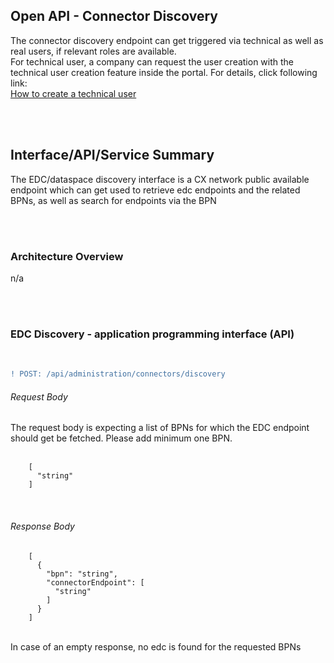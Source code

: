 ## Open API - Connector Discovery 

The connector discovery endpoint can get triggered via technical as well as real users, if relevant roles are available.  
For technical user, a company can request the user creation with the technical user creation feature inside the portal.
For details, click following link: 
<br>
[How to create a technical user](/docs/03.%20User%20Management/03.%20Technical%20User/02.%20Create%20Technical%20User.md)

<br>
<br>

## Interface/API/Service Summary
The EDC/dataspace discovery interface is a CX network public available endpoint which can get used to retrieve edc endpoints and the related BPNs, as well as search for endpoints via the BPN

<br>
<br>

### Architecture Overview

n/a

<br>
<br>

### EDC Discovery - application programming interface (API)
<br>

```diff
! POST: /api/administration/connectors/discovery
```

###### Request Body
The request body is expecting a list of BPNs for which the EDC endpoint should get be fetched. Please add minimum one BPN.  
<br>

        [
          "string"
        ]

<br>

###### Response Body

        [
          {
            "bpn": "string",
            "connectorEndpoint": [
              "string"
            ]
          }
        ]


<br>
In case of an empty response, no edc is found for the requested BPNs

<br>
<br>
